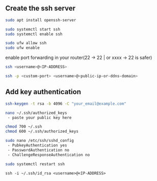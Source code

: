 ## Create the ssh server


```bash
sudo apt install openssh-server

sudo systemctl start ssh
sudo systemctl enable ssh

sudo ufw allow ssh
sudo ufw enable
```

enable port forwarding in your router(22 -> 22 | or xxxx -> 22 is safer)

```bash
ssh <username>@<IP-ADDRESS>

ssh -p <custom-port> <username>@<public-ip-or-ddns-domain>
```

## Add key authentication

```bash
ssh-keygen -t rsa -b 4096 -C "your_email@example.com"

nano ~/.ssh/authorized_keys
 - paste your public key here

chmod 700 ~/.ssh
chmod 600 ~/.ssh/authorized_keys

sudo nano /etc/ssh/sshd_config
 - PubkeyAuthentication yes
 - PasswordAuthentication no
 - ChallengeResponseAuthentication no

sudo systemctl restart ssh
```

`ssh -i ~/.ssh/id_rsa <username>@<IP-ADDRESS>`
